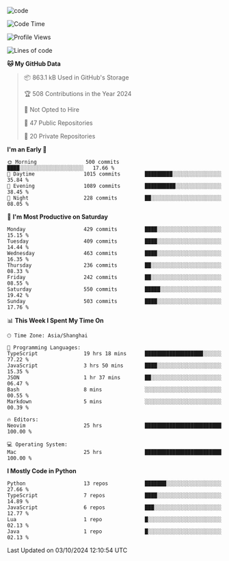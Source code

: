 
<!--
**liuyaanng/liuyaanng** is a ✨ _special_ ✨ repository because its `README.md` (this file) appears on your GitHub profile.

Here are some ideas to get you started:

- 🔭 I’m currently working on ...
- 🌱 I’m currently learning ...
- 👯 I’m looking to collaborate on ...
- 🤔 I’m looking for help with ...
- 💬 Ask me about ...
- 📫 How to reach me: ...
- 😄 Pronouns: ...
- ⚡ Fun fact: ...
-->


![code](https://cdn.jsdelivr.net/gh/liuyaanng/liuyaanng@1.0/code.gif) 

<!--START_SECTION:waka-->
![Code Time](http://img.shields.io/badge/Code%20Time-900%20hrs%2018%20mins-blue)

![Profile Views](http://img.shields.io/badge/Profile%20Views-0-blue)

![Lines of code](https://img.shields.io/badge/From%20Hello%20World%20I%27ve%20Written-14.8%20million%20lines%20of%20code-blue)

**🐱 My GitHub Data** 

> 📦 863.1 kB Used in GitHub's Storage 
 > 
> 🏆 508 Contributions in the Year 2024
 > 
> 🚫 Not Opted to Hire
 > 
> 📜 47 Public Repositories 
 > 
> 🔑 20 Private Repositories 
 > 
**I'm an Early 🐤** 

```text
🌞 Morning                500 commits         ████░░░░░░░░░░░░░░░░░░░░░   17.66 % 
🌆 Daytime                1015 commits        █████████░░░░░░░░░░░░░░░░   35.84 % 
🌃 Evening                1089 commits        ██████████░░░░░░░░░░░░░░░   38.45 % 
🌙 Night                  228 commits         ██░░░░░░░░░░░░░░░░░░░░░░░   08.05 % 
```
📅 **I'm Most Productive on Saturday** 

```text
Monday                   429 commits         ████░░░░░░░░░░░░░░░░░░░░░   15.15 % 
Tuesday                  409 commits         ████░░░░░░░░░░░░░░░░░░░░░   14.44 % 
Wednesday                463 commits         ████░░░░░░░░░░░░░░░░░░░░░   16.35 % 
Thursday                 236 commits         ██░░░░░░░░░░░░░░░░░░░░░░░   08.33 % 
Friday                   242 commits         ██░░░░░░░░░░░░░░░░░░░░░░░   08.55 % 
Saturday                 550 commits         █████░░░░░░░░░░░░░░░░░░░░   19.42 % 
Sunday                   503 commits         ████░░░░░░░░░░░░░░░░░░░░░   17.76 % 
```


📊 **This Week I Spent My Time On** 

```text
🕑︎ Time Zone: Asia/Shanghai

💬 Programming Languages: 
TypeScript               19 hrs 18 mins      ███████████████████░░░░░░   77.22 % 
JavaScript               3 hrs 50 mins       ████░░░░░░░░░░░░░░░░░░░░░   15.35 % 
JSON                     1 hr 37 mins        ██░░░░░░░░░░░░░░░░░░░░░░░   06.47 % 
Bash                     8 mins              ░░░░░░░░░░░░░░░░░░░░░░░░░   00.55 % 
Markdown                 5 mins              ░░░░░░░░░░░░░░░░░░░░░░░░░   00.39 % 

🔥 Editors: 
Neovim                   25 hrs              █████████████████████████   100.00 % 

💻 Operating System: 
Mac                      25 hrs              █████████████████████████   100.00 % 
```

**I Mostly Code in Python** 

```text
Python                   13 repos            ███████░░░░░░░░░░░░░░░░░░   27.66 % 
TypeScript               7 repos             ████░░░░░░░░░░░░░░░░░░░░░   14.89 % 
JavaScript               6 repos             ███░░░░░░░░░░░░░░░░░░░░░░   12.77 % 
Lua                      1 repo              █░░░░░░░░░░░░░░░░░░░░░░░░   02.13 % 
Java                     1 repo              █░░░░░░░░░░░░░░░░░░░░░░░░   02.13 % 
```




 Last Updated on 03/10/2024 12:10:54 UTC
<!--END_SECTION:waka-->
